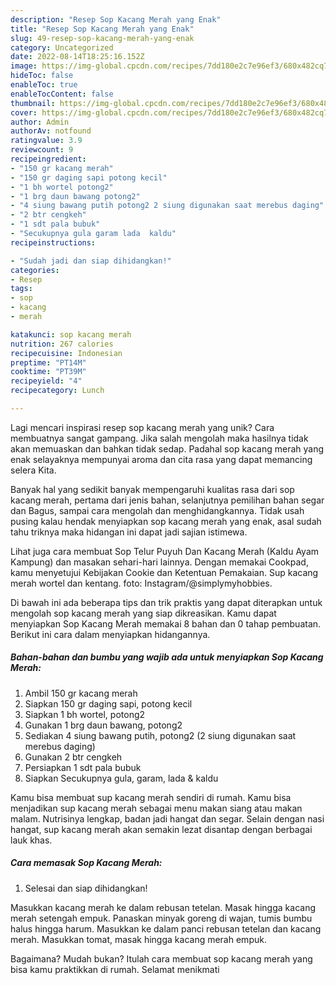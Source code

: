 ```yaml
---
description: "Resep Sop Kacang Merah yang Enak"
title: "Resep Sop Kacang Merah yang Enak"
slug: 49-resep-sop-kacang-merah-yang-enak
category: Uncategorized
date: 2022-08-14T18:25:16.152Z
image: https://img-global.cpcdn.com/recipes/7dd180e2c7e96ef3/680x482cq70/sop-kacang-merah-foto-resep-utama.jpg
hideToc: false
enableToc: true
enableTocContent: false
thumbnail: https://img-global.cpcdn.com/recipes/7dd180e2c7e96ef3/680x482cq70/sop-kacang-merah-foto-resep-utama.jpg
cover: https://img-global.cpcdn.com/recipes/7dd180e2c7e96ef3/680x482cq70/sop-kacang-merah-foto-resep-utama.jpg
author: Admin
authorAv: notfound
ratingvalue: 3.9
reviewcount: 9
recipeingredient:
- "150 gr kacang merah"
- "150 gr daging sapi potong kecil"
- "1 bh wortel potong2"
- "1 brg daun bawang potong2"
- "4 siung bawang putih potong2 2 siung digunakan saat merebus daging"
- "2 btr cengkeh"
- "1 sdt pala bubuk"
- "Secukupnya gula garam lada  kaldu"
recipeinstructions:

- "Sudah jadi dan siap dihidangkan!"
categories:
- Resep
tags:
- sop
- kacang
- merah

katakunci: sop kacang merah 
nutrition: 267 calories
recipecuisine: Indonesian
preptime: "PT14M"
cooktime: "PT39M"
recipeyield: "4"
recipecategory: Lunch

---
```





Lagi mencari inspirasi resep sop kacang merah yang unik? Cara membuatnya sangat gampang. Jika salah mengolah maka hasilnya tidak akan memuaskan dan bahkan tidak sedap. Padahal sop kacang merah yang enak selayaknya mempunyai aroma dan cita rasa yang dapat memancing selera Kita.





Banyak hal yang sedikit banyak mempengaruhi kualitas rasa dari sop kacang merah, pertama dari jenis bahan, selanjutnya pemilihan bahan segar dan Bagus, sampai cara mengolah dan menghidangkannya. Tidak usah pusing kalau hendak menyiapkan sop kacang merah yang enak,      asal sudah tahu triknya maka hidangan ini dapat jadi sajian istimewa.














Lihat juga cara membuat Sop Telur Puyuh Dan Kacang Merah (Kaldu Ayam Kampung) dan masakan sehari-hari lainnya. Dengan memakai Cookpad, kamu menyetujui Kebijakan Cookie dan Ketentuan Pemakaian. Sup kacang merah wortel dan kentang. foto: Instagram/@simplymyhobbies.






Di bawah ini ada beberapa tips dan trik praktis yang dapat diterapkan untuk mengolah sop kacang merah yang siap dikreasikan. Kamu dapat menyiapkan Sop Kacang Merah memakai 8 bahan dan 0 tahap pembuatan. Berikut ini cara dalam menyiapkan hidangannya.

<!--inarticleads1-->

##### Bahan-bahan dan bumbu yang wajib ada untuk menyiapkan Sop Kacang Merah:

1. Ambil 150 gr kacang merah
1. Siapkan 150 gr daging sapi, potong kecil
1. Siapkan 1 bh wortel, potong2
1. Gunakan 1 brg daun bawang, potong2
1. Sediakan 4 siung bawang putih, potong2 (2 siung digunakan saat merebus daging)
1. Gunakan 2 btr cengkeh
1. Persiapkan 1 sdt pala bubuk
1. Siapkan Secukupnya gula, garam, lada &amp; kaldu


Kamu bisa membuat sup kacang merah sendiri di rumah. Kamu bisa menjadikan sup kacang merah sebagai menu makan siang atau makan malam. Nutrisinya lengkap, badan jadi hangat dan segar. Selain dengan nasi hangat, sup kacang merah akan semakin lezat disantap dengan berbagai lauk khas. 

<!--inarticleads2-->

##### Cara memasak Sop Kacang Merah:


1. Selesai dan siap dihidangkan!

Masukkan kacang merah ke dalam rebusan tetelan. Masak hingga kacang merah setengah empuk. Panaskan minyak goreng di wajan, tumis bumbu halus hingga harum. Masukkan ke dalam panci rebusan tetelan dan kacang merah. Masukkan tomat, masak hingga kacang merah empuk. 

Bagaimana? Mudah bukan? Itulah cara membuat sop kacang merah yang bisa kamu praktikkan di rumah. Selamat menikmati
